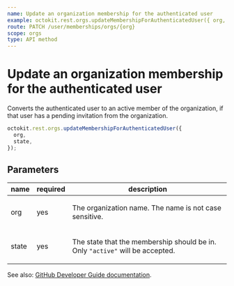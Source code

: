 ```yaml
---
name: Update an organization membership for the authenticated user
example: octokit.rest.orgs.updateMembershipForAuthenticatedUser({ org, state })
route: PATCH /user/memberships/orgs/{org}
scope: orgs
type: API method
---
```


# Update an organization membership for the authenticated user

Converts the authenticated user to an active member of the organization, if that user has a pending invitation from the organization.

```js
octokit.rest.orgs.updateMembershipForAuthenticatedUser({
  org,
  state,
});
```

## Parameters

<table>
  <thead>
    <tr>
      <th>name</th>
      <th>required</th>
      <th>description</th>
    </tr>
  </thead>
  <tbody>
    <tr><td>org</td><td>yes</td><td>

The organization name. The name is not case sensitive.

</td></tr>
<tr><td>state</td><td>yes</td><td>

The state that the membership should be in. Only `"active"` will be accepted.

</td></tr>
  </tbody>
</table>

See also: [GitHub Developer Guide documentation](https://docs.github.com/rest/reference/orgs#update-an-organization-membership-for-the-authenticated-user).
